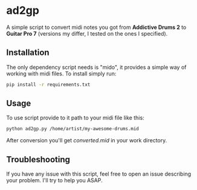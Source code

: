 # ad2gp

A simple script to convert midi notes you got from **Addictive Drums 2** to **Guitar Pro 7** (versions my differ, I tested on the ones I specified).

## Installation

The only dependency script needs is "mido", it provides a simple way of working with midi files. To install simply run:

```bash
pip install -r requirements.txt
```

## Usage

To use script provide to it path to your midi file like this:

```bash
python ad2gp.py /home/artist/my-awesome-drums.mid
```

After conversion you'll get *converted.mid* in your work directory.

## Troubleshooting 

If you have any issue with this script, feel free to open an issue describing your problem. I'll try to help you ASAP.
